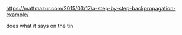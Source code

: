 https://mattmazur.com/2015/03/17/a-step-by-step-backpropagation-example/

does what it says on the tin